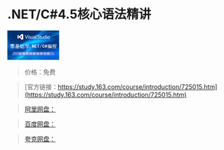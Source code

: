 # .NET/C#4.5核心语法精讲

![img](../../../assets/study163/free/671880769426278255.png)

> 价格：免费

> [官方链接：https://study.163.com/course/introduction/725015.htm](https://study.163.com/course/introduction/725015.htm)

> [阿里网盘：]()

> [百度网盘：]()

> [夸克网盘：]()
